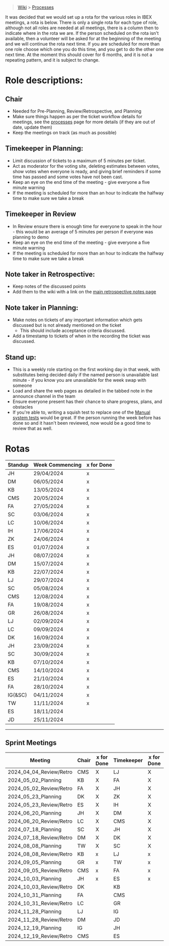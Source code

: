 > [Wiki](Home) > [Processes](Processes)

It was decided that we would set up a rota for the various roles in IBEX meetings, a rota is below. There is only a single rota for each type of role, although not all roles are needed at all meetings, there is a column then to indicate where in the rota we are. If the person scheduled on the rota isn't available, then a volunteer will be asked for at the beginning of the meeting and we will continue the rota next time. If you are scheduled for more than one role choose which one you do this time, and you get to do the other one next time. At the moment this should cover for 6 months, and it is not a repeating pattern, and it is subject to change.

# Role descriptions:
## Chair 
* Needed for Pre-Planning, Review/Retrospective, and Planning
* Make sure things happen as per the ticket workflow details for meetings, see the [processes](Processes) page for more details (if they are out of date, update them)
* Keep the meetings on track (as much as possible)

## Timekeeper in Planning:
* Limit discussion of tickets to a maximum of 5 minutes per ticket.
* Act as moderator for the voting site, deleting estimates between votes, show votes when everyone is ready, and giving brief reminders if some time has passed and some votes have not been cast.
* Keep an eye on the end time of the meeting - give everyone a five minute warning
* If the meeting is scheduled for more than an hour to indicate the halfway time to make sure we take a break

## Timekeeper in Review
* In Review ensure there is enough time for everyone to speak in the hour - this would be an average of 5 minutes per person if everyone was planning to demo
* Keep an eye on the end time of the meeting - give everyone a five minute warning
* If the meeting is scheduled for more than an hour to indicate the halfway time to make sure we take a break

## Note taker in Retrospective:
* Keep notes of the discussed points
* Add them to the wiki with a link on the [main retrospective notes page](Retrospective-Notes)

## Note taker in Planning:
* Make notes on tickets of any important information which gets discussed but is not already mentioned on the ticket
  * This should include acceptance criteria discussed.
* Add a timestamp to tickets of when in the recording the ticket was discussed.

## Stand up:
* This is a weekly role starting on the first working day in that week, with substitutes being decided daily if the named person is unavailable last minute - if you know you are unavailable for the week swap with someone
* Load and share the web pages as detailed in the tabbed note in the announce channel in the team
* Ensure everyone present has their chance to share progress, plans, and obstacles
* If you're able to, writing a squish test to replace one of the [Manual system tests](https://github.com/ISISComputingGroup/ibex_developers_manual/wiki/Manual-System-Tests) would be great. If the person running the week before has done so and it hasn't been reviewed, now would be a good time to review that as well. 

# Rotas

  | Standup | Week Commencing | x for Done |
 |--- | --- | --- |
 |JH | 29/04/2024 |x |
 |DM | 06/05/2024 |x |
 |KB | 13/05/2024 |x |
 |CMS | 20/05/2024 |x |
 |FA | 27/05/2024 |x |
 |SC | 03/06/2024 |x |
 |LC | 10/06/2024 |x |
 |IH | 17/06/2024 |x |
 |ZK | 24/06/2024 |x |
 |ES | 01/07/2024 |x |
 |JH | 08/07/2024 |x |
 |DM | 15/07/2024 |x |
 |KB | 22/07/2024 |x |
 |LJ | 29/07/2024 |x |
 |SC | 05/08/2024 |x |
 |CMS | 12/08/2024 |x |
 |FA | 19/08/2024 |x |
 |GR | 26/08/2024 |x |
 |LJ | 02/09/2024 |x |
 |LC | 09/09/2024 |x |
 |DK | 16/09/2024 |x |
 |JH | 23/09/2024 |x |
 |SC | 30/09/2024 |x |
 |KB | 07/10/2024 |x |
 |CMS | 14/10/2024 |x|
 |ES | 21/10/2024 | x|
 |FA | 28/10/2024 | x|
 |IG(&SC) | 04/11/2024 |x|
 |TW | 11/11/2024 |x|
 |ES | 18/11/2024 | |
 |JD | 25/11/2024 | |






***

## Sprint Meetings
| Meeting| Chair | x for Done | Timekeeper | x for Done | Note taker | x for Done |
| ---| --- | --- | ---| --- | --- | --- |
| 2024_04_04_Review/Retro| CMS | X | LJ| X | SC| X |
| 2024_05_02_Planning| KB | X | FA| X | LJ| X |
| 2024_05_02_Review/Retro| FA | X | JH| X | IH| X |
| 2024_05_23_Planning| DK | X | ZK| X | JH| X |
| 2024_05_23_Review/Retro| ES | X | IH| X | ZK| X |
| 2024_06_20_Planning| JH | X | DM| X | LC| X |
| 2024_06_20_Review/Retro| LC | X | CMS| X | DK|  |
| 2024_07_18_Planning| SC | X | JH| X | GR|  |
| 2024_07_18_Review/Retro| DM | X | DK| X | IG| X |
| 2024_08_08_Planning| TW | X | SC| X | DM|  |
| 2024_08_08_Review/Retro| KB | x | LJ| x | JD| x |
| 2024_09_05_Planning| GR | x | TW| x | LJ| x |
| 2024_09_05_Review/Retro| CMS | x | FA| x | KB| x |
| 2024_10_03_Planning| JH | x | ES| x | SC| x |
| 2024_10_03_Review/Retro| DK |  | KB|  | LC|  |
| 2024_10_31_Planning| FA |  | CMS|  | TW|  |
| 2024_10_31_Review/Retro| LC |  | GR|  | ES|  |
| 2024_11_28_Planning| LJ |  | IG|  | DK|  |
| 2024_11_28_Review/Retro| DM |  | JD|  | GR|  |
| 2024_12_19_Planning| IG |  | JH|  | LC|  |
| 2024_12_19_Review/Retro| CMS |  | ES|  | JH|  |

